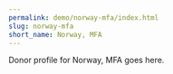 ```yaml
---
permalink: demo/norway-mfa/index.html
slug: norway-mfa
short_name: Norway, MFA
---
```


Donor profile for Norway, MFA goes here.
